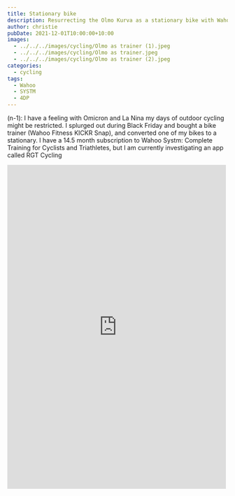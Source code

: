 ```yaml
---
title: Stationary bike
description: Resurrecting the Olmo Kurva as a stationary bike with Wahoo KIKCR Snap
author: christie
pubDate: 2021-12-01T10:00:00+10:00
images:
  - ../../../images/cycling/Olmo as trainer (1).jpeg
  - ../../../images/cycling/Olmo as trainer.jpeg
  - ../../../images/cycling/Olmo as trainer (2).jpeg
categories:
  - cycling
tags:
  - Wahoo
  - SYSTM
  - 4DP
---
```


(n-1): I have a feeling with Omicron and La Nina my days of outdoor cycling might be restricted. I splurged out during Black Friday and bought a bike trainer (Wahoo Fitness KICKR Snap), and converted one of my bikes to a stationary. I have a 14.5 month subscription to Wahoo Systm: Complete Training for Cyclists and Triathletes, but I am currently investigating an app called RGT Cycling

<iframe src="https://www.facebook.com/plugins/post.php?href=https%3A%2F%2Fwww.facebook.com%2Fchris1.tham%2Fposts%2Fpfbid08fjyCEoYaLgbFNCsSeRZngLZmLuUn1MuJqFvD4UTRp9aUZu6vWzDcGcM8SVi75QBl&show_text=true&width=500" width="500" height="742" style="border:none;overflow:hidden" scrolling="no" frameborder="0" allowfullscreen="true" allow="autoplay; clipboard-write; encrypted-media; picture-in-picture; web-share"></iframe>
